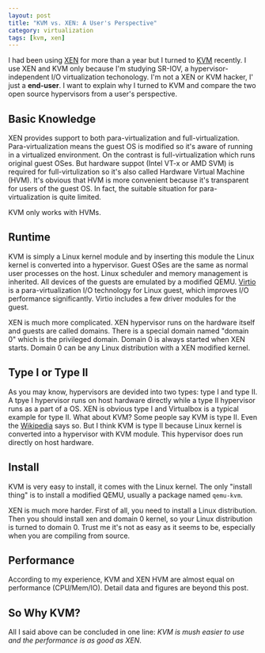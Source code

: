 ```yaml
---
layout: post
title: "KVM vs. XEN: A User's Perspective"
category: virtualization
tags: [kvm, xen]
---
```


I had been using [XEN](http://xen.org/) for more than a year but I turned to [KVM](http://www.linux-kvm.org/) recently. I use XEN and KVM only because I'm studying SR-IOV, a hypervisor-independent I/O virtualization techonology. I'm not a XEN or KVM hacker, I' just a **end-user**. I want to explain why I turned to KVM and compare the two open source hypervisors from a user's perspective.

## Basic Knowledge

XEN provides support to both para-virtualization and full-virtualization. Para-virtualization means the guest OS is modified so it's aware of running in a virtualized environment. On the contrast is full-virtualization which runs original guest OSes. But hardware suppot (Intel VT-x or AMD SVM) is required for full-virtulization so it's also called Hardware Virtual Machine (HVM). It's obvious that HVM is more convenient because it's transparent for users of the guest OS. In fact, the suitable situation for para-virtualization is quite limited.

KVM only works with HVMs.

## Runtime

KVM is simply a Linux kernel module and by inserting this module the Linux kernel is converted into a hypervisor. Guest OSes are the same as normal user processes on the host. Linux scheduler and memory management is inherited. All devices of the guests are emulated by a modified QEMU. [Virtio](http://www.linux-kvm.org/page/Virtio) is a para-virtualization I/O technology for Linux guest, which improves I/O performance significantly. Virtio includes a few driver modules for the guest.

XEN is much more complicated. XEN hypervisor runs on the hardware itself and guests are called domains. There is a special domain named "domain 0" which is the privileged domain. Domain 0 is always started when XEN starts. Domain 0 can be any Linux distribution with a XEN modified kernel.

## Type I or Type II

As you may know, hypervisors are devided into two types: type I and type II. A tpye I hypervisor runs on host hardware directly while a type II hypervisor runs as a part of a OS. XEN is obvious type I and Virtualbox is a typical example for type II. What about KVM? Some people say KVM is type II. Even the [Wikipedia](http://en.wikipedia.org/wiki/Hypervisor#Classification) says so. But I think KVM is type II because Linux kernel is converted into a hypervisor with KVM module. This hypervisor does run directly on host hardware.

## Install

KVM is very easy to install, it comes with the Linux kernel. The only "install thing" is to install a modified QEMU, usually a package named `qemu-kvm`.

XEN is much more harder. First of all, you need to install a Linux distribution. Then you should install xen and domain 0 kernel, so your Linux distribution is turned to domain 0. Trust me it's not as easy as it seems to be, especially when you are compiling from source.

## Performance

According to my experience, KVM and XEN HVM are almost equal on performance (CPU/Mem/IO). Detail data and figures are beyond this post.

## So Why KVM?

All I said above can be concluded in one line: *KVM is mush easier to use and the performance is as good as XEN*.

